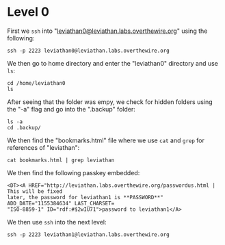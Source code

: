 # Level 0

First we ```ssh``` into "leviathan0@leviathan.labs.overthewire.org" using the following:  

```ssh -p 2223 leviathan0@leviathan.labs.overthewire.org```  

We then go to home directory and enter the "leviathan0" directory and use ```ls```:  

```
cd /home/leviathan0
ls
```  

After seeing that the folder was empy, we check for hidden folders using the "-a" flag and go into the ".backup" folder:  

```
ls -a
cd .backup/
```

We then find the "bookmarks.html" file where we use ```cat``` and ```grep``` for references of "leviathan":  

```cat bookmarks.html | grep leviathan```  

We then find the following passkey embedded:  

```
<DT><A HREF="http://leviathan.labs.overthewire.org/passwordus.html | This will be fixed 
later, the password for leviathan1 is **PASSWORD**" ADD_DATE="1155384634" LAST_CHARSET=
"ISO-8859-1" ID="rdf:#$2wIU71">password to leviathan1</A>
```

We then use ```ssh``` into the next level:  

```ssh -p 2223 leviathan1@leviathan.labs.overthewire.org```

